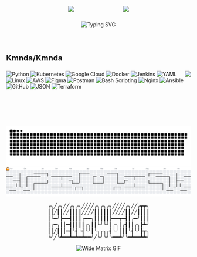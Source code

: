 <div align="center" style="display: flex; align-items: center; justify-content: center; gap: 20px; flex-wrap: wrap;">
  <img src="https://media.tenor.com/-ZYOMJWw_2UAAAAi/cat-cute.gif" height="100" />

  <img src="https://readme-typing-svg.herokuapp.com?font=Fira+Code&size=22&pause=1000&vCenter=true&lines=Welcome+to+my+GitHub!;Cloud+Engineer+in+Progress;Love+Linux%2C+DevOps+%26+Automation" alt="Typing SVG" />

  <img src="https://media.tenor.com/-ZYOMJWw_2UAAAAi/cat-cute.gif" height="100" />
</div>

###

<h2 align="left">Kmnda/Kmnda</h2>

###

<img align="right" height="150" src="https://i.imgflip.com/65efzo.gif" />

###

<div align="left">

![Python](https://img.shields.io/badge/Python-3776AB?style=for-the-badge&logo=python&logoColor=white)
![Kubernetes](https://img.shields.io/badge/Kubernetes-326CE5?style=for-the-badge&logo=kubernetes&logoColor=white)
![Google Cloud](https://img.shields.io/badge/GCP-4285F4?style=for-the-badge&logo=googlecloud&logoColor=white)
![Docker](https://img.shields.io/badge/Docker-2496ED?style=for-the-badge&logo=docker&logoColor=white)
![Jenkins](https://img.shields.io/badge/Jenkins-D24939?style=for-the-badge&logo=jenkins&logoColor=white)
![YAML](https://img.shields.io/badge/YAML-C23A35?style=for-the-badge&logo=yaml&logoColor=white)
![Linux](https://img.shields.io/badge/Linux-FCC624?style=for-the-badge&logo=linux&logoColor=black)
![AWS](https://img.shields.io/badge/AWS-FF9900?style=for-the-badge&logo=amazonaws&logoColor=white)
![Figma](https://img.shields.io/badge/Figma-F24E1E?style=for-the-badge&logo=figma&logoColor=white)
![Postman](https://img.shields.io/badge/Postman-FF6C37?style=for-the-badge&logo=postman&logoColor=white)
![Bash Scripting](https://img.shields.io/badge/Bash_Scripting-4EAA25?logo=gnubash&logoColor=white&style=for-the-badge)
![Nginx](https://img.shields.io/badge/Nginx-009639?logo=nginx&logoColor=white&style=for-the-badge)
![Ansible](https://img.shields.io/badge/Ansible-000000?logo=ansible&logoColor=white&style=for-the-badge)
![GitHub](https://img.shields.io/badge/GitHub-181717?style=for-the-badge&logo=github&logoColor=white)
![JSON](https://img.shields.io/badge/JSON-000000?style=for-the-badge&logo=json&logoColor=white)
![Terraform](https://img.shields.io/badge/Terraform-7B42BC?style=for-the-badge&logo=terraform&logoColor=white)
</div>

###

<br clear="both">

<picture>
  <source media="(prefers-color-scheme: dark)" srcset="https://raw.githubusercontent.com/kmnda/kmnda/output/github-snake-dark.svg" />
  <source media="(prefers-color-scheme: light)" srcset="https://raw.githubusercontent.com/kmnda/kmnda/output/github-snake.svg" />
  <img alt="Snake animation" src="https://raw.githubusercontent.com/kmnda/kmnda/output/github-snake.svg" />
</picture>

<picture>
   <source media="(prefers-color-scheme: dark)" srcset="https://raw.githubusercontent.com/kmnda/kmnda/output/pacman-contribution-graph-dark.svg">
  <img alt="Pacman animation" src="https://raw.githubusercontent.com/kmnda/kmnda/output/pacman-contribution-graph.svg" />
</picture>

<p align="center">
╭╮╱╭╮╱╱╭╮╭╮╱╱╱╱╭╮╭╮╭╮╱╱╱╱╭╮╱╱╭┳┳╮
┃┃╱┃┃╱╱┃┃┃┃╱╱╱╱┃┃┃┃┃┃╱╱╱╱┃┃╱╱┃┃┃┃
┃╰━╯┣━━┫┃┃┃╭━━╮┃┃┃┃┃┣━━┳━┫┃╭━╯┃┃┃
┃╭━╮┃┃━┫┃┃┃┃╭╮┃┃╰╯╰╯┃╭╮┃╭┫┃┃╭╮┣┻╯
┃┃╱┃┃┃━┫╰┫╰┫╰╯┃╰╮╭╮╭┫╰╯┃┃┃╰┫╰╯┣┳╮
╰╯╱╰┻━━┻━┻━┻━━╯╱╰╯╰╯╰━━┻╯╰━┻━━┻┻╯</p>

<div align="center">
  <img  
    src="https://media2.giphy.com/media/v1.Y2lkPTc5MGI3NjExMTBibmpreTJtYXE4aHBoemJydzZ1MWVsNWxlYXloc2d0dThvM3gxYyZlcD12MV9pbnRlcm5hbF9naWZfYnlfaWQmY3Q9Zw/CY3A9zOlZR8uhFbeok/giphy.gif"  
    style="width: 100%; height: 70px; object-fit: cover;"  
    alt="Wide Matrix GIF" />
</div>
